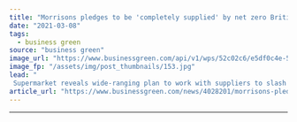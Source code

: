 ```yaml
---
title: "Morrisons pledges to be 'completely supplied' by net zero British farms by 2030"
date: "2021-03-08"
tags: 
  - business green
source: "business green"
image_url: "https://www.businessgreen.com/api/v1/wps/52c02c6/e5df0c4e-55a7-4445-8fed-8ec7adde7c49/1/Morrisons-Farm-8-185x114.jpg"
image_fp: "/assets/img/post_thumbnails/153.jpg"
lead: "
 Supermarket reveals wide-ranging plan to work with suppliers to slash agricultural emissions and establish templates other farms can follow ..."
article_url: "https://www.businessgreen.com/news/4028201/morrisons-pledges-completely-supplied-net-zero-british-farms-2030"
---
```


---
